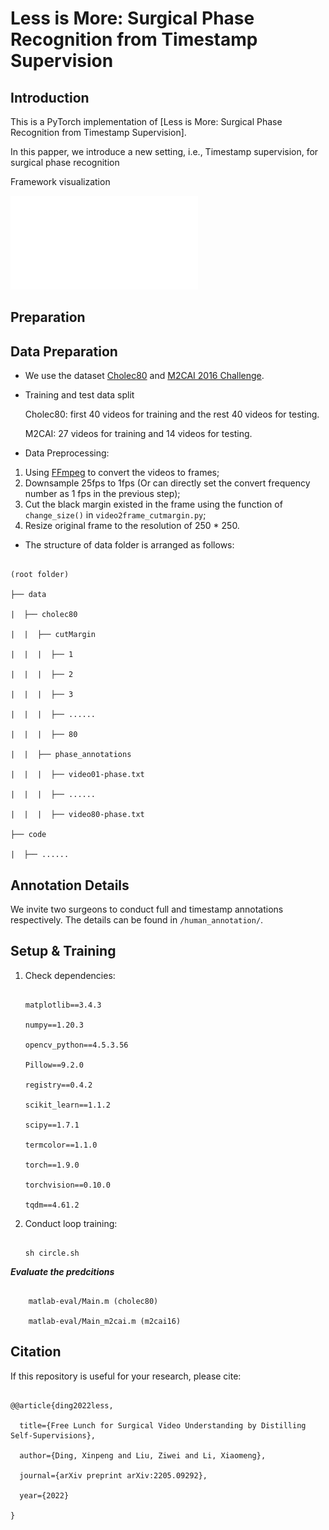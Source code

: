 # Less is More: Surgical Phase Recognition from Timestamp Supervision

## Introduction

This is a PyTorch implementation of [Less is More: Surgical Phase Recognition from Timestamp Supervision].

In this papper, we introduce a new setting, i.e., Timestamp supervision, for surgical phase recognition

Framework visualization

![framework visualization](resources/our_method.pdf)

## Preparation

## Data Preparation

* We use the dataset [Cholec80](http://camma.u-strasbg.fr/datasets) and [M2CAI 2016 Challenge](http://camma.u-strasbg.fr/m2cai2016/index.php/program-challenge/).
* Training and test data split

  Cholec80: first 40 videos for training and the rest 40 videos for testing.

  M2CAI: 27 videos for training and 14 videos for testing.
* Data Preprocessing:

1. Using [FFmpeg](https://www.ffmpeg.org/download.html) to convert the videos to frames;
2. Downsample 25fps to 1fps (Or can directly set the convert frequency number as 1 fps in the previous step);
3. Cut the black margin existed in the frame using the function of ``change_size()`` in ``video2frame_cutmargin.py``;
4. Resize original frame to the resolution of 250 * 250.

* The structure of data folder is arranged as follows:

```

(root folder)

├── data

|  ├── cholec80

|  |  ├── cutMargin

|  |  |  ├── 1

|  |  |  ├── 2

|  |  |  ├── 3

|  |  |  ├── ......

|  |  |  ├── 80

|  |  ├── phase_annotations

|  |  |  ├── video01-phase.txt

|  |  |  ├── ......

|  |  |  ├── video80-phase.txt

├── code

|  ├── ......

```
## Annotation Details
We invite two surgeons to conduct full and timestamp annotations respectively. The details can be found in ``/human_annotation/``.

## Setup & Training

1. Check dependencies:

   ```

   matplotlib==3.4.3

   numpy==1.20.3

   opencv_python==4.5.3.56

   Pillow==9.2.0

   registry==0.4.2

   scikit_learn==1.1.2

   scipy==1.7.1

   termcolor==1.1.0

   torch==1.9.0

   torchvision==0.10.0

   tqdm==4.61.2

   ```
2. Conduct loop training:


   ```

   sh circle.sh

   ```


***Evaluate the predcitions***

```shell

    matlab-eval/Main.m (cholec80)

    matlab-eval/Main_m2cai.m (m2cai16)

```

## Citation

If this repository is useful for your research, please cite:

```

@@article{ding2022less,

  title={Free Lunch for Surgical Video Understanding by Distilling Self-Supervisions},

  author={Ding, Xinpeng and Liu, Ziwei and Li, Xiaomeng},

  journal={arXiv preprint arXiv:2205.09292},

  year={2022}

}

```
